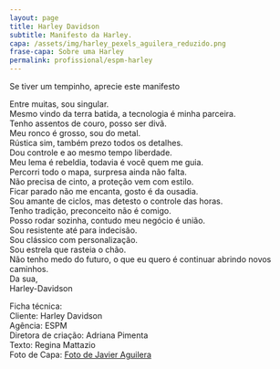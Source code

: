 ```yaml
---
layout: page
title: Harley Davidson
subtitle: Manifesto da Harley.
capa: /assets/img/harley_pexels_aguilera_reduzido.png
frase-capa: Sobre uma Harley
permalink: profissional/espm-harley
---
```


Se tiver um tempinho, aprecie este manifesto  


Entre muitas, sou singular.  
Mesmo vindo da terra batida, a tecnologia é minha parceira.  
Tenho assentos de couro, posso ser divã.  
Meu ronco é grosso, sou do metal.  
Rústica sim, também prezo todos os detalhes.  
Dou controle e ao mesmo tempo liberdade.  
Meu lema é rebeldia, todavia é você quem me guia.  
Percorri todo o mapa, surpresa ainda não falta.  
Não precisa de cinto, a proteção vem com estilo.  
Ficar parado não me encanta, gosto é da ousadia.  
Sou amante de ciclos, mas detesto o controle das horas.  
Tenho tradição, preconceito não é comigo.  
Posso rodar sozinha, contudo meu negócio é união.  
Sou resistente até para indecisão.  
Sou clássico com personalização.  
Sou estrela que rasteia o chão.  
Não tenho medo do futuro, o que eu quero é continuar abrindo novos caminhos.  
Da sua,  
	Harley-Davidson  



Ficha técnica:  
Cliente: Harley Davidson  
Agência: ESPM   
Diretora de criação: Adriana Pimenta   
Texto: Regina Mattazio  
Foto de Capa: [Foto de Javier Aguilera](https://www.pexels.com/pt-br/foto/foto-de-baixo-angulo-da-motocicleta-harley-davidson-quarenta-e-oito-1200-preta-estacionada-em-estrada-de-terra-durante-a-golden-hour-2611690/)
